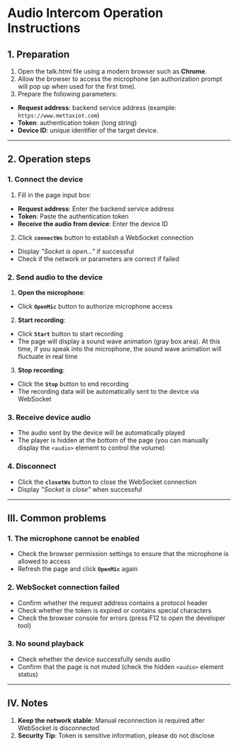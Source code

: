 <!--
* @Author: git config user.name
* @Date: 2025-02-10 14:25:56
 * @LastEditTime: 2025-02-10 15:18:50
 * @LastEditors: git config user.name
* @Description:
-->
# Audio Intercom Operation Instructions


## 1. Preparation
1. Open the talk.html file using a modern browser such as **Chrome**.
2. Allow the browser to access the microphone (an authorization prompt will pop up when used for the first time).
3. Prepare the following parameters:
- **Request address**: backend service address (example: `https://www.mettaxiot.com`)
- **Token**: authentication token (long string)
- **Device ID**: unique identifier of the target device.

---

## 2. Operation steps

### 1. Connect the device
1. Fill in the page input box:
- **Request address**: Enter the backend service address
- **Token**: Paste the authentication token
- **Receive the audio from device**: Enter the device ID
2. Click **`connectWs`** button to establish a WebSocket connection
- Display *"Socket is open..."* if successful
- Check if the network or parameters are correct if failed

### 2. Send audio to the device
1. **Open the microphone**:
- Click **`OpenMic`** button to authorize microphone access
2. **Start recording**:
- Click **`Start`** button to start recording
- The page will display a sound wave animation (gray box area). At this time, if you speak into the microphone, the sound wave animation will fluctuate in real time
3. **Stop recording**:
- Click the **`Stop`** button to end recording
- The recording data will be automatically sent to the device via WebSocket

### 3. Receive device audio
- The audio sent by the device will be automatically played
- The player is hidden at the bottom of the page (you can manually display the `<audio>` element to control the volume)

### 4. Disconnect
- Click the **`closetWs`** button to close the WebSocket connection
- Display *"Socket is close"* when successful

---

## III. Common problems
### 1. The microphone cannot be enabled
- Check the browser permission settings to ensure that the microphone is allowed to access
- Refresh the page and click **`OpenMic`** again

### 2. WebSocket connection failed
- Confirm whether the request address contains a protocol header 
- Check whether the token is expired or contains special characters
- Check the browser console for errors (press F12 to open the developer tool)

### 3. No sound playback
- Check whether the device successfully sends audio
- Confirm that the page is not muted (check the hidden `<audio>` element status)

---

## Ⅳ. Notes
1. **Keep the network stable**: Manual reconnection is required after WebSocket is disconnected
2. **Security Tip**: Token is sensitive information, please do not disclose